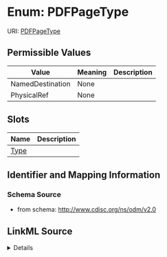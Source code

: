 # Enum: PDFPageType



URI: [PDFPageType](PDFPageType)

## Permissible Values

| Value | Meaning | Description |
| --- | --- | --- |
| NamedDestination | None |  |
| PhysicalRef | None |  |




## Slots

| Name | Description |
| ---  | --- |
| [Type](Type.md) |  |






## Identifier and Mapping Information







### Schema Source


* from schema: http://www.cdisc.org/ns/odm/v2.0




## LinkML Source

<details>
```yaml
name: PDFPageType
from_schema: http://www.cdisc.org/ns/odm/v2.0
rank: 1000
permissible_values:
  NamedDestination:
    text: NamedDestination
    is_a: PDFPageType
  PhysicalRef:
    text: PhysicalRef
    is_a: PDFPageType

```
</details>
